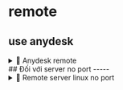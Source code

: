 # remote

## use anydesk

<details>
  <summary>📌 Anydesk remote </summary>

  ## Cách sủ dụng anydesk auto ket noi voi thiet bi
  - Đầu tiên cài đặt anydesk tu trang chủ chính thức
  ---
  - Bước 1: trên màn hình chính chọn cài đặt
  - ![Bước 1](Accets/B1.png)
  - Bước 2: setting
  - ![B 2](Accets/B2.png)
  - Bước 3: chọn access
  - ![Bước 1](Accets/B3.png)
  - Bước 4: Unlook pypass
  - ![Bước 1](Accets/B4.png)
  - Bước 5: set passwd
  - ![Bước 1](Accets/B5.png)
  -Bước 6: set passwd allow full access
   - ![Bước 1](Accets/B6.png)
```sh
echo "Hello World!"
```
</details>
## Đối với server no port
-----

<details>
  <summary>📌 Remote server linux no port </summary>

  ## Cách remote shell server no port
</details>
